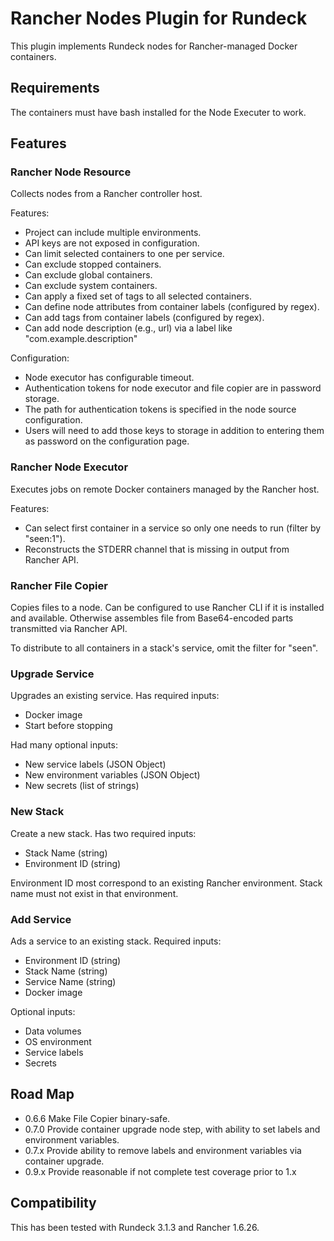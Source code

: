 # Rancher Nodes Plugin for Rundeck

This plugin implements Rundeck nodes for Rancher-managed Docker containers.

## Requirements

The containers must have bash installed for the Node Executer to work.

## Features

### Rancher Node Resource

Collects nodes from a Rancher controller host.

Features:

 - Project can include multiple environments.
 - API keys are not exposed in configuration.
 - Can limit selected containers to one per service.
 - Can exclude stopped containers.
 - Can exclude global containers.
 - Can exclude system containers.
 - Can apply a fixed set of tags to all selected containers.
 - Can define node attributes from container labels (configured by regex).
 - Can add tags from container labels (configured by regex).
 - Can add node description (e.g., url) via a label like "com.example.description"

Configuration:

 - Node executor has configurable timeout.
 - Authentication tokens for node executor and file copier are in password storage.
 - The path for authentication tokens is specified in the node source configuration.
 - Users will need to add those keys to storage in addition to entering them as password
   on the configuration page.


### Rancher Node Executor

Executes jobs on remote Docker containers managed by the Rancher host.

Features:

 - Can select first container in a service so only one needs to run (filter by "seen:1").
 - Reconstructs the STDERR channel that is missing in output from Rancher API.

### Rancher File Copier

Copies files to a node. Can be configured to use Rancher CLI if it is installed and
available. Otherwise assembles file from Base64-encoded parts transmitted via Rancher
API.

To distribute to all containers in a stack's service, omit the filter for "seen".

### Upgrade Service

Upgrades an existing service. Has required inputs:

 - Docker image
 - Start before stopping
 
Had many optional inputs:

 - New service labels (JSON Object)
 - New environment variables (JSON Object)
 - New secrets (list of strings)

### New Stack

Create a new stack. Has two required inputs:

 - Stack Name (string)
 - Environment ID (string)
    
Environment ID most correspond to an existing Rancher environment. Stack name must not exist in that environment.

### Add Service

Ads a service to an existing stack. Required inputs:

 - Environment ID (string)
 - Stack Name (string)
 - Service Name (string)
 - Docker image

Optional inputs:

 - Data volumes
 - OS environment
 - Service labels
 - Secrets

## Road Map

 - 0.6.6 Make File Copier binary-safe.
 - 0.7.0 Provide container upgrade node step, with ability to set labels and environment variables.
 - 0.7.x Provide ability to remove labels and environment variables via container upgrade.
 - 0.9.x Provide reasonable if not complete test coverage prior to 1.x

## Compatibility
 
This has been tested with Rundeck 3.1.3 and Rancher 1.6.26.
